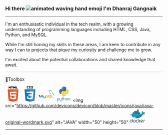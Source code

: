 <h3>
     Hi there    
     <img src="https://discordemoji.com/assets/emoji/wavegif_1860.gif"
          alt="animated waving hand emoji"
          width="30"
          height="30"
           />
     I'm Dhanraj Gangnaik
</h3>


---

I'm an enthusiastic individual in the tech realm, with a growing understanding of programming languages including HTML, CSS, Java, Python, and MySQL.
     
While I'm still honing my skills in these areas, I am keen to contribute in any way I can to projects that pique my curiosity and challenge me to grow.

I'm excited about the potential collaborations and shared knowledge that await.

---

🧰Toolbox

<img 
src="https://github.com/devicons/devicon/blob/master/icons/html5/html5-original-wordmark.svg" alt="HTML" width="50" height="50" /> <img src="https://github.com/devicons/devicon/blob/master/icons/css3/css3-original-wordmark.svg" alt="CSS" width="50" height="50" /> <img src="https://github.com/devicons/devicon/blob/master/icons/mysql/mysql-original-wordmark.svg" alt="MYSQL" width="50" height="50" /> <img src="https://github.com/devicons/devicon/blob/master/icons/python/python-original-wordmark.svg" alt="PYTHON" width="50" height="50" /> <img src="https://github.com/devicons/devicon/blob/master/icons/java/java-original-wordmark.svg" alt="JAVA" width="50" height="50" <img src="https://github.com/devicons/devicon/blob/master/icons/docker/docker-original-wordmark.svg" alt="DOCKER" width="50" height="50"/>
                                                                                                                          
---



<!--
**DhanrajGangnaik/DhanrajGangnaik** is a ✨ _special_ ✨ repository because its `README.md` (this file) appears on your GitHub profile.

Here are some ideas to get you started:

- 🔭 I’m currently working on ...
- 🌱 I’m currently learning ...
- 👯 I’m looking to collaborate on ...
- 🤔 I’m looking for help with ...
- 💬 Ask me about ...
- 📫 How to reach me: ...
- 😄 Pronouns: ...
- ⚡ Fun fact: ...
-->
